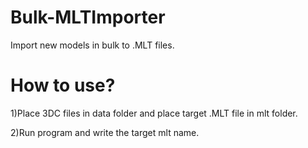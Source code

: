 # Bulk-MLTImporter
Import new models in bulk to .MLT files.

# How to use?
1)Place 3DC files in data folder and place target .MLT file in mlt folder.

2)Run program and write the target mlt name.
